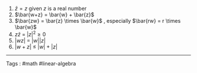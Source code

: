 1. $\bar{z} = z$ given $z$ is a real number
2. $\bar{w+z} = \bar{w} + \bar{z}$ 
3. $\bar{zw} = \bar{z} \times \bar{w}$ , especially $\bar{rw} = r \times \bar{w}$  
4. $z\bar{z}$ = $|z|^2 \ge 0$   
5. $|wz|$ = $|w| |z|$ 
6. $|w+z|$ $\le$ $|w|+|z|$ 


____

Tags : #math #linear-algebra